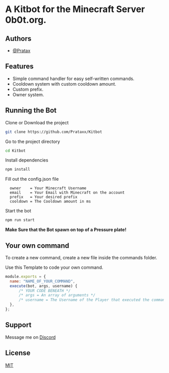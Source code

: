 
# A Kitbot for the Minecraft Server 0b0t.org.


## Authors

- [@Pratax]([https://www.github.com/Prataxx](https://discord.com/users/897497942116663317))


## Features

- Simple command handler for easy self-written commands.
- Cooldown system with custom cooldown amount.
- Custom prefix.
- Owner system.


## Running the Bot

Clone or Download the project

```bash
git clone https://github.com/Prataxx/Kitbot
```

Go to the project directory

```bash
cd Kitbot
```

Install dependencies

```bash
npm install
```

Fill out the config.json file
```
  owner    = Your Minecraft Username
  email    = Your Email with Minecraft on the account
  prefix   = Your desired prefix
  cooldown = The Cooldown amount in ms
```

Start the bot

```bash
npm run start
```

**Make Sure that the Bot spawn on top of a Pressure plate!**


## Your own command

To create a new command, create a new file inside the commands folder.

Use this Template to code your own command.
```javascript
module.exports = {
  name: "NAME_OF_YOUR_COMMAND",
  execute(bot, args, username) {
      /* YOUR CODE BENEATH */
      /* args = An array of arguments */
      /* username = The Username of the Player that executed the command */
  },
};
```


## Support

Message me on [Discord](https://discord.com/users/897497942116663317)


## License

[MIT](https://choosealicense.com/licenses/mit/)

